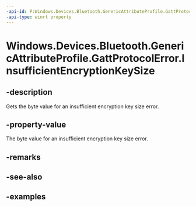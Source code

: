 ```yaml
---
-api-id: P:Windows.Devices.Bluetooth.GenericAttributeProfile.GattProtocolError.InsufficientEncryptionKeySize
-api-type: winrt property
---
```


<!-- Property syntax.
public byte InsufficientEncryptionKeySize { get; }
-->

# Windows.Devices.Bluetooth.GenericAttributeProfile.GattProtocolError.InsufficientEncryptionKeySize

## -description
Gets the byte value for an insufficient encryption key size error.

## -property-value
The byte value for an insufficient encryption key size error.

## -remarks

## -see-also

## -examples

